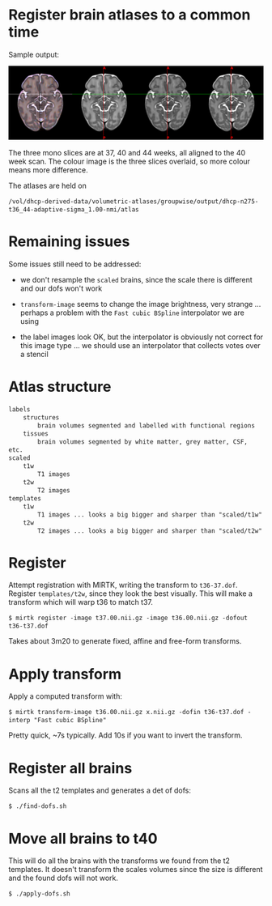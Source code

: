 # Register brain atlases to a common time

Sample output:

![37, 40 and 44 weeks][brains]

[brains]: sample.png

The three mono slices are at 37, 40 and 44 weeks, all aligned to the 40
week scan. The colour image is the three slices overlaid, so more colour
means more difference.

The atlases are held on

    /vol/dhcp-derived-data/volumetric-atlases/groupwise/output/dhcp-n275-t36_44-adaptive-sigma_1.00-nmi/atlas

# Remaining issues

Some issues still need to be addressed:

* we don't resample the `scaled` brains, since the scale there is different
  and our dofs won't work

* `transform-image` seems to change the image brightness, very strange ...
  perhaps a problem with the `Fast cubic BSpline` interpolator we are using

* the label images look OK, but the interpolator is obviously not correct for
  this image type ... we should use an interpolator that collects votes over a 
  stencil

# Atlas structure

```
labels
    structures
        brain volumes segmented and labelled with functional regions
    tissues
        brain volumes segmented by white matter, grey matter, CSF, etc.
scaled
    t1w
        T1 images
    t2w
        T2 images
templates
    t1w
        T1 images ... looks a big bigger and sharper than "scaled/t1w"
    t2w
        T2 images ... looks a big bigger and sharper than "scaled/t2w"
```

# Register

Attempt registration with MIRTK, writing the transform to
`t36-37.dof`. Register `templates/t2w`, since they look the best
visually. This will make a transform which will warp t36 to match t37.

```
$ mirtk register -image t37.00.nii.gz -image t36.00.nii.gz -dofout t36-t37.dof
```

Takes about 3m20 to generate fixed, affine and free-form transforms.

# Apply transform

Apply a computed transform with:

```
$ mirtk transform-image t36.00.nii.gz x.nii.gz -dofin t36-t37.dof -interp "Fast cubic BSpline"
```

Pretty quick, ~7s typically. Add 10s if you want to invert the transform. 

# Register all brains

Scans all the t2 templates and generates a det of dofs:

```
$ ./find-dofs.sh
```

# Move all brains to t40

This will do all the brains with the transforms we found from the t2
templates. It doesn't transform the scales volumes since the size is
different and the found dofs will not work. 

```
$ ./apply-dofs.sh 
```

